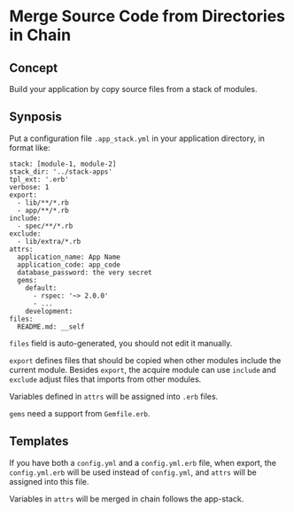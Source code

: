 # Merge Source Code from Directories in Chain

## Concept

Build your application by copy source files from
a stack of modules.

## Synposis

Put a configuration file `.app_stack.yml` in your application
directory, in format like:

    stack: [module-1, module-2]
    stack_dir: '../stack-apps'
    tpl_ext: '.erb'
    verbose: 1
    export:
      - lib/**/*.rb
      - app/**/*.rb
    include:
      - spec/**/*.rb
    exclude:
      - lib/extra/*.rb
    attrs:
      application_name: App Name
      application_code: app_code
      database_password: the very secret
      gems:
        default:
          - rspec: '~> 2.0.0'
          - ...
        development:
    files:
      README.md: __self
 
`files` field is auto-generated, you should not edit it manually.

`export` defines files that should be copied when other modules include
the current module. Besides `export`, the acquire module can use `include`
and `exclude` adjust files that imports from other modules.

Variables defined in `attrs` will be assigned into `.erb` files.

`gems` need a support from `Gemfile.erb`.

## Templates

If you have both a `config.yml` and a `config.yml.erb` file, when export,
the `config.yml.erb` will be used instead of `config.yml`, and `attrs` will
be assigned into this file.

Variables in `attrs` will be merged in chain follows the app-stack.

